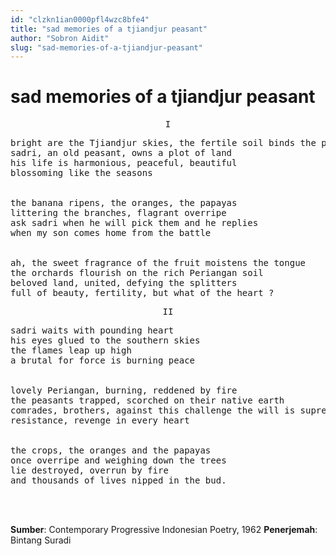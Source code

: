 ```yaml
---
id: "clzkn1ian0000pfl4wzc8bfe4"
title: "sad memories of a tjiandjur peasant"
author: "Sobron Aidit"
slug: "sad-memories-of-a-tjiandjur-peasant"
---
```


# sad memories of a tjiandjur peasant

<pre align="center">
I
</pre>
<pre>
bright are the Tjiandjur skies, the fertile soil binds the peasant
sadri, an old peasant, owns a plot of land
his life is harmonious, peaceful, beautiful
blossoming like the seasons


the banana ripens, the oranges, the papayas
littering the branches, flagrant overripe
ask sadri when he will pick them and he replies
when my son comes home from the battle


ah, the sweet fragrance of the fruit moistens the tongue
the orchards flourish on the rich Periangan soil
beloved land, united, defying the splitters
full of beauty, fertility, but what of the heart ?
</pre>
<pre align="center">
II
</pre>
<pre>
sadri waits with pounding heart
his eyes glued to the southern skies
the flames leap up high
a brutal for force is burning peace


lovely Periangan, burning, reddened by fire
the peasants trapped, scorched on their native earth
comrades, brothers, against this challenge the will is supreme
resistance, revenge in every heart


the crops, the oranges and the papayas
once overripe and weighing down the trees
lie destroyed, overrun by fire
and thousands of lives nipped in the bud.
</pre>
<br/><br/>

**Sumber**: Contemporary Progressive Indonesian Poetry, 1962
**Penerjemah**: Bintang Suradi

